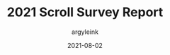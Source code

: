 ---
author: argyleink
coauthor: sw12
date: 2021-08-02
permalink: false
publisher: chromiumdev
tags:
  - surveys
  - css
  - scrolling
target_url: https://web.dev/2021-scroll-survey-report/
title: 2021 Scroll Survey Report
---